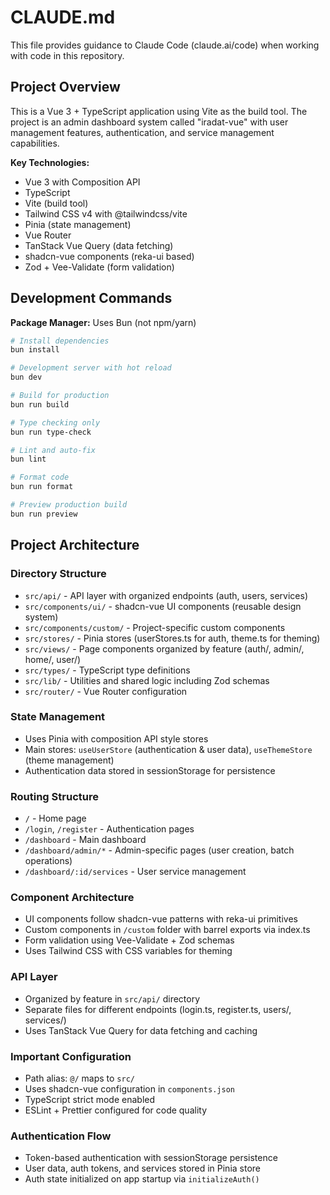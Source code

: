 # CLAUDE.md

This file provides guidance to Claude Code (claude.ai/code) when working with code in this repository.

## Project Overview

This is a Vue 3 + TypeScript application using Vite as the build tool. The project is an admin dashboard system called "iradat-vue" with user management features, authentication, and service management capabilities.

**Key Technologies:**
- Vue 3 with Composition API
- TypeScript
- Vite (build tool)
- Tailwind CSS v4 with @tailwindcss/vite
- Pinia (state management)
- Vue Router
- TanStack Vue Query (data fetching)
- shadcn-vue components (reka-ui based)
- Zod + Vee-Validate (form validation)

## Development Commands

**Package Manager:** Uses Bun (not npm/yarn)

```bash
# Install dependencies
bun install

# Development server with hot reload
bun dev

# Build for production
bun run build

# Type checking only
bun run type-check

# Lint and auto-fix
bun lint

# Format code
bun run format

# Preview production build
bun run preview
```

## Project Architecture

### Directory Structure
- `src/api/` - API layer with organized endpoints (auth, users, services)
- `src/components/ui/` - shadcn-vue UI components (reusable design system)
- `src/components/custom/` - Project-specific custom components
- `src/stores/` - Pinia stores (userStores.ts for auth, theme.ts for theming)
- `src/views/` - Page components organized by feature (auth/, admin/, home/, user/)
- `src/types/` - TypeScript type definitions
- `src/lib/` - Utilities and shared logic including Zod schemas
- `src/router/` - Vue Router configuration

### State Management
- Uses Pinia with composition API style stores
- Main stores: `useUserStore` (authentication & user data), `useThemeStore` (theme management)
- Authentication data stored in sessionStorage for persistence

### Routing Structure
- `/` - Home page
- `/login`, `/register` - Authentication pages
- `/dashboard` - Main dashboard
- `/dashboard/admin/*` - Admin-specific pages (user creation, batch operations)
- `/dashboard/:id/services` - User service management

### Component Architecture
- UI components follow shadcn-vue patterns with reka-ui primitives
- Custom components in `/custom` folder with barrel exports via index.ts
- Form validation using Vee-Validate + Zod schemas
- Uses Tailwind CSS with CSS variables for theming

### API Layer
- Organized by feature in `src/api/` directory
- Separate files for different endpoints (login.ts, register.ts, users/, services/)
- Uses TanStack Vue Query for data fetching and caching

### Important Configuration
- Path alias: `@/` maps to `src/`
- Uses shadcn-vue configuration in `components.json`
- TypeScript strict mode enabled
- ESLint + Prettier configured for code quality

### Authentication Flow
- Token-based authentication with sessionStorage persistence
- User data, auth tokens, and services stored in Pinia store
- Auth state initialized on app startup via `initializeAuth()`